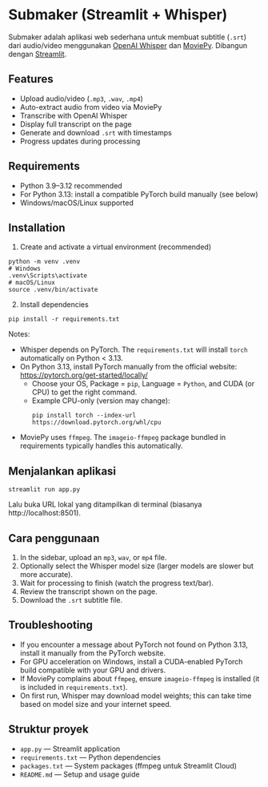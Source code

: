 # Submaker (Streamlit + Whisper)

Submaker adalah aplikasi web sederhana untuk membuat subtitle (`.srt`) dari audio/video menggunakan [OpenAI Whisper](https://github.com/openai/whisper) dan [MoviePy](https://github.com/Zulko/moviepy). Dibangun dengan [Streamlit](https://streamlit.io/).

## Features
- Upload audio/video (`.mp3`, `.wav`, `.mp4`)
- Auto-extract audio from video via MoviePy
- Transcribe with OpenAI Whisper
- Display full transcript on the page
- Generate and download `.srt` with timestamps
- Progress updates during processing

## Requirements
- Python 3.9–3.12 recommended
- For Python 3.13: install a compatible PyTorch build manually (see below)
- Windows/macOS/Linux supported

## Installation

1) Create and activate a virtual environment (recommended)
```
python -m venv .venv
# Windows
.venv\Scripts\activate
# macOS/Linux
source .venv/bin/activate
```

2) Install dependencies
```
pip install -r requirements.txt
```

Notes:
- Whisper depends on PyTorch. The `requirements.txt` will install `torch` automatically on Python < 3.13.
- On Python 3.13, install PyTorch manually from the official website: https://pytorch.org/get-started/locally/
  - Choose your OS, Package = `pip`, Language = `Python`, and CUDA (or CPU) to get the right command.
  - Example CPU-only (version may change):
    ```
    pip install torch --index-url https://download.pytorch.org/whl/cpu
    ```
- MoviePy uses `ffmpeg`. The `imageio-ffmpeg` package bundled in requirements typically handles this automatically.

## Menjalankan aplikasi
```
streamlit run app.py
```
Lalu buka URL lokal yang ditampilkan di terminal (biasanya http://localhost:8501).

## Cara penggunaan
1. In the sidebar, upload an `mp3`, `wav`, or `mp4` file.
2. Optionally select the Whisper model size (larger models are slower but more accurate).
3. Wait for processing to finish (watch the progress text/bar).
4. Review the transcript shown on the page.
5. Download the `.srt` subtitle file.

## Troubleshooting
- If you encounter a message about PyTorch not found on Python 3.13, install it manually from the PyTorch website.
- For GPU acceleration on Windows, install a CUDA-enabled PyTorch build compatible with your GPU and drivers.
- If MoviePy complains about `ffmpeg`, ensure `imageio-ffmpeg` is installed (it is included in `requirements.txt`).
- On first run, Whisper may download model weights; this can take time based on model size and your internet speed.

## Struktur proyek
- `app.py` — Streamlit application
- `requirements.txt` — Python dependencies
- `packages.txt` — System packages (ffmpeg untuk Streamlit Cloud)
- `README.md` — Setup and usage guide
